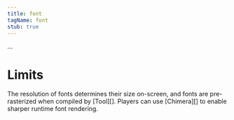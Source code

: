 ```yaml
---
title: font
tagName: font
stub: true
---
```

...

# Limits
The resolution of fonts determines their size on-screen, and fonts are pre-rasterized when compiled by [Tool][]. Players can use [Chimera][] to enable sharper runtime font rendering.
